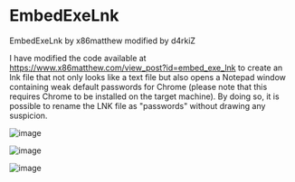# EmbedExeLnk 
EmbedExeLnk by x86matthew modified by d4rkiZ


I have modified the code available at https://www.x86matthew.com/view_post?id=embed_exe_lnk to create an lnk file that not only looks like a text file but also opens a Notepad window containing weak default passwords for Chrome (please note that this requires Chrome to be installed on the target machine). By doing so, it is possible to rename the LNK file as "passwords" without drawing any suspicion.

![image](https://user-images.githubusercontent.com/97190263/233455112-836dfe4b-50f3-4a34-a78d-92143d3873d8.png)



![image](https://user-images.githubusercontent.com/97190263/233454190-9842fbf5-14b2-4ca4-99d6-908ca4bdf510.png)

![image](https://user-images.githubusercontent.com/97190263/233454254-55daf839-2621-43b9-9b51-4ce81d047f95.png)
